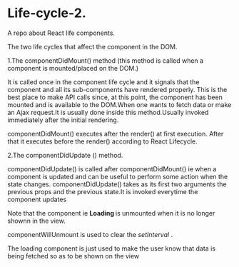 # Life-cycle-2.

A repo about React life components.

The two life cycles that affect the component in the DOM.

1.The componentDidMount() method (this method is called when a component is mounted/placed on the DOM.)

It is called once in the component life cycle and it signals that the component and all its sub-components have rendered properly. This is the best place to make API calls since, at this point, the component has been mounted and is available to the DOM.When one wants to fetch data or make an Ajax request.It is usually done inside this method.Usually invoked immediately after the initial rendering.

componentDidMount() executes after the render() at first execution. After that it executes before the render() according to React Lifecycle.

2.The componentDidUpdate () method.

componentDidUpdate() is called after componentDidMount() ie when a component is updated and can be useful to perform some action when the state changes. componentDidUpdate() takes as its first two arguments the previous props and the previous state.It is invoked everytime the component updates

Note that the component ie <b> Loading </b> is unmounted when it is no longer shownn in the view.

componentWillUnmount is used to clear the <i> setInterval </i>.

The loading component is just used to make the user know that data is being fetched so as to be shown on the view
